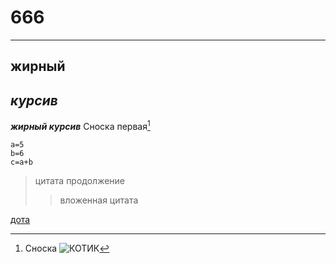 # 666
---
__жирный__
---
_курсив_
---
  ___жирный курсив___
Сноска первая[^1]
```
a=5
b=6
c=a+b
```
>цитата
продолжение
>>вложенная цитата

[дота](https://www.cybersport.ru/tags/dota-2)

[^1]: Сноска
![КОТИК]("D:\ishida666\КОТИК.jpeg")
